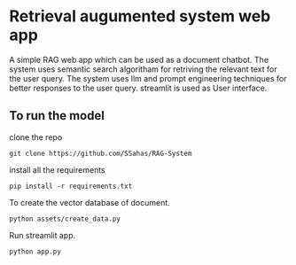 # Retrieval augumented system web app

A simple RAG web app which can be used as a document chatbot. The system uses semantic search algoritham for retriving the relevant text for the user query. 
The system uses llm and prompt engineering techniques for better responses to the user query. streamlit is used as User interface.

## To run the model 
clone the repo
```
git clone https://github.com/SSahas/RAG-System
```
install all the requirements
```
pip install -r requirements.txt
```
To create the vector database of document.
```
python assets/create_data.py
```
Run streamlit app.
```
python app.py
```






